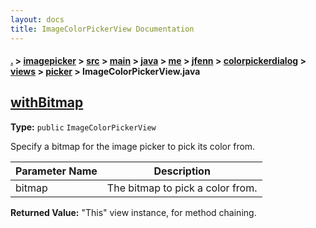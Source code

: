 ```yaml
---
layout: docs
title: ImageColorPickerView Documentation
---
```

#### [.](./../../../../../../../../../index) > [imagepicker](./../../../../../../../../index) > [src](./../../../../../../../index) > [main](./../../../../../../index) > [java](./../../../../../index) > [me](./../../../../index) > [jfenn](./../../../index) > [colorpickerdialog](./../../index) > [views](./../index) > [picker](./index) > **ImageColorPickerView.java**

## [withBitmap](https://github.com/fennifith/ColorPickerDialog/blob/master/imagepicker/src/main/java/me/jfenn/colorpickerdialog/views/picker/ImageColorPickerView.java#L101)

**Type:** `public` `ImageColorPickerView`

Specify a bitmap for the image picker to pick its color from. 





|Parameter Name|Description|
|-----|-----|
|bitmap|The bitmap to pick a color from.|


**Returned Value:**  "This" view instance, for method chaining.  








